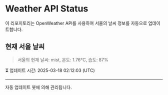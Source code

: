 
# Weather API Status

이 리포지토리는 OpenWeather API를 사용하여 서울의 날씨 정보를 자동으로 업데이트합니다.

## 현재 서울 날씨
> 서울의 현재 날씨: mist, 온도: 1.76°C, 습도: 87%

⏳ 업데이트 시간: 2025-03-18 02:12:03 (UTC)

---
자동 업데이트 봇에 의해 관리됩니다.
